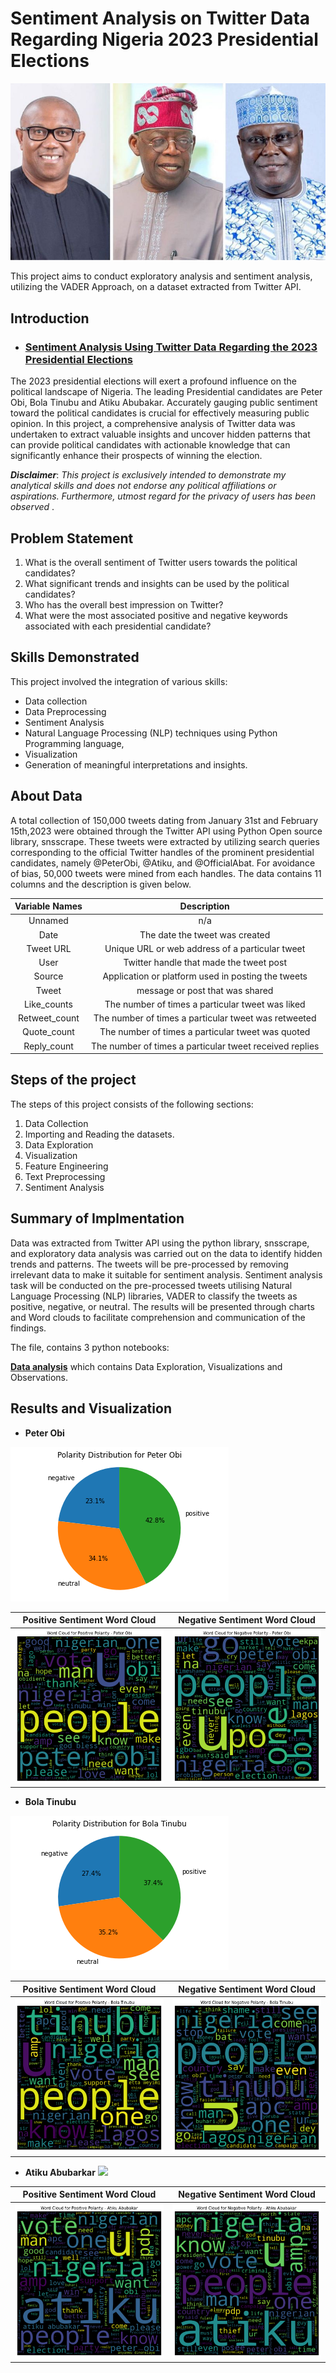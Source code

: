 # Sentiment Analysis on Twitter Data Regarding Nigeria 2023 Presidential Elections
![](elections.jpg)


This project aims to conduct exploratory analysis and sentiment analysis, utilizing the VADER Approach, on a  dataset extracted from Twitter API.

## Introduction

* ### **[Sentiment Analysis Using Twitter Data Regarding the 2023 Presidential Elections](https://github.com/ObaroJoseph/Data-Science-Projects/blob/main/Sentiment_Analysis_Nigeria_2023_Elections.ipynb)**

The 2023 presidential elections will exert a profound influence on the political landscape of Nigeria. The leading Presidential candidates are Peter Obi, Bola Tinubu and Atiku Abubakar. Accurately gauging public sentiment toward the political candidates is crucial for effectively measuring public opinion. In this project, a comprehensive analysis of Twitter data was undertaken to extract valuable insights and uncover hidden patterns that can provide political candidates with actionable knowledge that can significantly enhance their prospects of winning the election.


**_Disclaimer_**: _This project is exclusively intended to demonstrate my analytical skills and does not endorse any political affiliations or aspirations. Furthermore, utmost regard for the privacy of users has been observed_
.

## Problem Statement
1. What is the overall sentiment of Twitter users towards the political candidates?
2.  What significant trends and insights can be used by the political candidates?
3.  Who has the overall best impression on Twitter?
4.  What were the most associated positive and negative keywords associated with each presidential candidate?



## Skills Demonstrated 

This project involved the integration of various skills:
- Data collection
- Data Preprocessing
- Sentiment Analysis
- Natural Language Processing (NLP) techniques using Python Programming language, 
- Visualization
- Generation of meaningful interpretations and insights.

## About Data
A total collection of 150,000 tweets dating from January 31st and February 15th,2023  were obtained through the Twitter API using Python Open source library, snsscrape. These tweets were extracted by utilizing search queries corresponding to the official Twitter handles of the prominent presidential candidates, namely @PeterObi, @Atiku, and @OfficialAbat. For avoidance of bias, 50,000 tweets were mined from each handles. The data contains 11 columns and the description is given below. 

Variable Names  |  Description
:--------------:|:---------------------------------------------------:
Unnamed         | n/a
Date            | The date the tweet was created
Tweet URL       |  Unique URL or web address of a particular tweet
User            |  Twitter handle that made the tweet post
Source          |  Application or platform used in posting the tweets
Tweet           |  message or post that was shared
Like_counts     |  The number of times a particular tweet was liked
Retweet_count   |  The number of times a particular tweet was retweeted
Quote_count     |  The number of times a particular tweet was quoted
Reply_count     |  The number of times a particular tweet received replies


## Steps of the project

The steps of this project consists of the following sections:

1. Data Collection
2. Importing and Reading the datasets.
3. Data Exploration
4. Visualization
5. Feature Engineering
6. Text Preprocessing
7. Sentiment Analysis

## Summary of  Implmentation

Data was extracted from Twitter API using the python library, snsscrape, and exploratory data analysis was  carried out on the data to identify hidden trends and patterns. The tweets will be pre-processed by removing irrelevant data to make it suitable for sentiment analysis.
Sentiment analysis task will be conducted on the pre-processed tweets utilising Natural Language Processing (NLP) libraries, VADER  to classify the tweets as positive, negative, or neutral. The results will be presented through charts and Word clouds to facilitate comprehension and communication of the findings.

The file, contains 3 python notebooks: 

**[Data analysis](https://github.com/ObaroJoseph/Sentiment-Analysis/blob/main/Data%20analysis.ipynb)** which contains Data Exploration, Visualizations and Observations.
**[]()**

## Results and Visualization


- **Peter Obi**

 ![](Polarity_distribution_peter_obi.png)
 
 
 
 Positive Sentiment Word Cloud             |    Negative Sentiment Word Cloud
:-----------------------------------------:|:----------------------------------------------: 
   ![](positive_word_cloud_Peter_Obi.png)  |   ![](negative_word_cloud_Peter_Obi.png)             



- **Bola Tinubu**

![](Polarity_distribution_Bola_Tinubu.png)


 
 Positive Sentiment Word Cloud              |    Negative Sentiment Word Cloud
:------------------------------------------:|:----------------------------------------------: 
   ![](positive_word_cloud_Bola_Tinubu.png) |   ![](negative_word_cloud_Bola_Tinubu.png)             



- **Atiku Abubarkar**
![](Polarity_distribution_Atiku_Abubakar)


 Positive Sentiment Word Cloud                 |    Negative Sentiment Word Cloud
:---------------------------------------------:|:----------------------------------------------: 
   ![](positive_word_cloud_Atiku_Abubakar.png) |   ![](negative_word_cloud_Atiku_Abubakar.png) 
   
   
   
   
   
   
   
   
   
   
   
   
   
   
   
   
   
   
   
   
   
   
   
   
   
   
   
   
   
   
   










